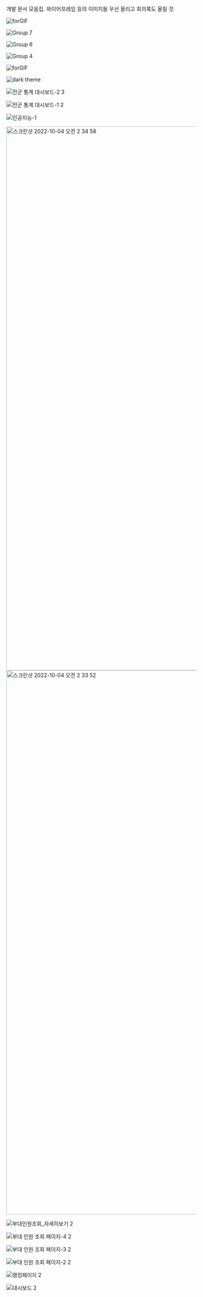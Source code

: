 개발 문서 모음집. 와이어프레임 등의 이미지들 우선 올리고 회의록도 올릴 것

![forGIF](https://user-images.githubusercontent.com/59905641/193644497-4a8fa61d-2a61-44df-8f6c-4b46fcda9ddf.png)

![Group 7](https://user-images.githubusercontent.com/59905641/193644617-19f0316e-bd82-44cc-b4e8-e7c6183bd85d.png)

![Group 6](https://user-images.githubusercontent.com/59905641/193644777-ba16303c-ea7c-4358-a3da-2538aaf5cbcf.png)

![Group 4](https://user-images.githubusercontent.com/59905641/193644885-a0715caa-bf83-4081-a6d6-70a6a2a82c34.png)

![forGIF](https://user-images.githubusercontent.com/59905641/193644943-0f1b9f0d-11ac-4d28-8024-7f00c19947cd.png)

![dark theme](https://user-images.githubusercontent.com/59905641/193645009-5bd63449-af4a-494c-9d9e-5b37b8272ac4.png)

![전군 통계 대시보드-2 3](https://user-images.githubusercontent.com/59905641/193645097-37021cd5-2d78-4291-966c-0f31bb063d22.png)

![전군 통계 대시보드-1 2](https://user-images.githubusercontent.com/59905641/193645150-432c92e8-b0d3-417c-ad53-5439c51ced51.png)

![인공지능-1](https://user-images.githubusercontent.com/59905641/193645209-61187499-0583-47a5-ada1-74bedd30ab77.png)

<img width="1440" alt="스크린샷 2022-10-04 오전 2 34 58" src="https://user-images.githubusercontent.com/59905641/193645269-ea9146a0-64b8-4de5-9521-2aadc9ef6cc4.png">

<img width="1440" alt="스크린샷 2022-10-04 오전 2 33 52" src="https://user-images.githubusercontent.com/59905641/193645334-6906ad19-7c8a-4339-a8a2-701d1b8f1e35.png">

![부대인원조회_자세히보기 2](https://user-images.githubusercontent.com/59905641/193645387-67e208cc-2285-47b1-9d65-2c993b573a8b.png)

![부대 인원 조회 페이지-4 2](https://user-images.githubusercontent.com/59905641/193645450-a8efc0ee-83d3-4c32-baa7-9feeadc55d44.png)

![부대 인원 조회 페이지-3 2](https://user-images.githubusercontent.com/59905641/193645565-5decf7b4-426a-44be-b68c-82090ad2231d.png)

![부대 인원 조회 페이지-2 2](https://user-images.githubusercontent.com/59905641/193645675-1abac873-e5e3-40d8-b810-980c0e299660.png)

![랭킹페이지 2](https://user-images.githubusercontent.com/59905641/193645724-a84ea8fa-b401-4937-bad6-2388c9c33d56.png)

![대시보드 2](https://user-images.githubusercontent.com/59905641/193645764-8e3bccb9-a9fe-4a1a-a12e-789b7e1c21ef.png)
